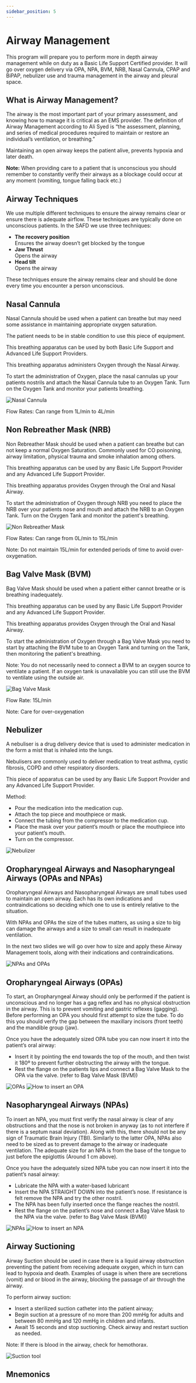 ```yaml
---
sidebar_position: 5
---
```


# Airway Management

This program will prepare you to perform more in depth airway management while on duty as a Basic Life Support Certified provider. It will go over oxygen delivery via OPA, NPA, BVM, NRB, Nasal Cannula, CPAP and BiPAP, nebulizer use and trauma management in the airway and pleural space.


## What is Airway Management?

The airway is the most important part of your primary assessment, and knowing how to manage it is critical as an EMS provider. The definition of Airway Management according to Ali Syed is “the assessment, planning, and series of medical procedures required to maintain or restore an individual’s ventilation, or breathing.”

Maintaining an open airway keeps the patient alive, prevents hypoxia and later death.

**Note:** When providing care to a patient that is unconscious you should remember to constantly verify their airways as a blockage could occur at any moment (vomiting, tongue falling back etc.)

## Airway Techniques

We use multiple different techniques to ensure the airway remains clear or ensure there is adequate airflow. These techniques are typically done on unconscious patients.
In the SAFD we use three techniques:
- **The recovery position**<br/>
Ensures the airway doesn’t get blocked by the tongue
- **Jaw Thrust**<br/>
Opens the airway
- **Head tilt**<br/>
Opens the airway

These techniques ensure the airway remains clear and should be done every time you encounter a person unconscious.

## Nasal Cannula

Nasal Cannula should be used when a patient can breathe but may need some assistance in maintaining appropriate oxygen saturation.

The patient needs to be in stable condition to use this piece of equipment.

This breathing apparatus can be used by both Basic Life Support and Advanced Life Support Providers.

This breathing apparatus administers Oxygen through the Nasal Airway.

To start the administration of Oxygen, place the nasal cannulas up your patients nostrils and attach the Nasal Cannula tube to an Oxygen Tank. Turn on the Oxygen Tank and monitor your patients breathing. 

![Nasal Cannula](./imgs/StarOfLife.png)

Flow Rates:
Can range from 1L/min to 4L/min


## Non Rebreather Mask (NRB)

Non Rebreather Mask should be used when a patient can breathe but can not keep a normal Oxygen Saturation. Commonly used for CO poisoning, airway limitation, physical trauma and smoke inhalation among others. 

This breathing apparatus can be used by any Basic Life Support Provider and any Advanced Life Support Provider.

This breathing apparatus provides Oxygen through the Oral and Nasal Airway. 

To start the administration of Oxygen through NRB you need to place the NRB over your patients nose and mouth and attach the NRB to an Oxygen Tank. Turn on the Oxygen Tank and monitor the patient's breathing.  

![Non Rebreather Mask](./imgs/StarOfLife.png)

Flow Rates:
Can range from 0L/min to 15L/min

Note: Do not maintain 15L/min for extended periods of time to avoid over-oxygenation.

## Bag Valve Mask (BVM)

Bag Valve Mask should be used when a patient either cannot breathe or is breathing inadequately.

This breathing apparatus can be used by any Basic Life Support Provider and any Advanced Life Support Provider.

This breathing apparatus provides Oxygen through the Oral and Nasal Airway.   

To start the administration of Oxygen through a Bag Valve Mask you need to start by attaching the BVM tube to an Oxygen Tank and turning on the Tank, then monitoring the patient's breathing.


Note: You do not necessarily need to connect a BVM to an oxygen source to ventilate a patient. If an oxygen tank is unavailable you can still use the BVM to ventilate using the outside air.

![Bag Valve Mask](./imgs/StarOfLife.png)

Flow Rate:
15L/min

Note: Care for over-oxygenation

## Nebulizer

A nebuliser is a drug delivery device that is used to administer medication in the form a mist that is inhaled into the lungs.

Nebulisers are commonly used to deliver medication to treat asthma, cystic fibrosis, COPD and other respiratory disorders.

This piece of apparatus can be used by any Basic Life Support Provider and any Advanced Life Support Provider.

Method:
- Pour the medication into the medication cup.
- Attach the top piece and mouthpiece or mask.
- Connect the tubing from the compressor to the medication cup.
- Place the mask over your patient’s mouth or place the mouthpiece into your patient’s mouth.  
- Turn on the compressor.

![Nebulizer](./imgs/StarOfLife.png)

## Oropharyngeal Airways and Nasopharyngeal Airways (OPAs and NPAs)

Oropharyngeal Airways and Nasopharyngeal Airways are small tubes used to maintain an open airway. Each has its own indications and contraindications so deciding which one to use is entirely relative to the situation. 

With NPAs and OPAs the size of the tubes matters, as using a size to big can damage the airways and a size to small can result in inadequate ventilation.

In the next two slides we will go over how to size and apply these Airway Management tools, along with their indications and contraindications.

![NPAs and OPAs](./imgs/StarOfLife.png)

## Oropharyngeal Airways (OPAs)

To start, an Oropharyngeal Airway should only be performed if the patient is unconscious and no longer has a gag reflex and has no physical obstruction in the airway. This is to prevent vomiting and gastric reflexes (gagging).<br/>
Before performing an OPA you should first attempt to size the tube. To do this you should verify the gap between the maxillary incisors (front teeth) and the mandible group (jaw). 

Once you have the adequately sized OPA tube you can now insert it into the patient’s oral airway:
- Insert it by pointing the end towards the top of the mouth, and then twist it 180º to prevent further obstructing the airway with the tongue.
- Rest the flange on the patients lips and connect a Bag Valve Mask to the OPA via the valve. (refer to Bag Valve Mask (BVM))

![OPAs](./imgs/StarOfLife.png)
![How to insert an OPA](./imgs/StarOfLife.png)

## Nasopharyngeal Airways (NPAs)

To insert an NPA, you must first verify the nasal airway is clear of any obstructions and that the nose is not broken in anyway (as to not interfere if there is a septum nasal deviation). Along with this, there should not be any sign of Traumatic Brain Injury (TBI).
Similarly to the latter OPA, NPAs also need to be sized as to prevent damage to the airway or inadequate ventilation. The adequate size for an NPA is from the base of the tongue to just before the epiglottis (Around 1 cm above).

Once you have the adequately sized NPA tube you can now insert it into the patient’s nasal airway:
- Lubricate the NPA with a water-based lubricant
- Insert the NPA STRAIGHT DOWN into the patient’s nose. If resistance is felt remove the NPA and try the other nostril.
- The NPA has been fully inserted once the flange reaches the nostril.
- Rest the flange on the patient’s nose and connect a Bag Valve Mask to the NPA via the valve. (refer to Bag Valve Mask (BVM))


![NPAs](./imgs/StarOfLife.png)
![How to insert an NPA](./imgs/StarOfLife.png)


## Airway Suctioning

Airway Suction should be used in case there is a liquid airway obstruction preventing the patient from receiving adequate oxygen, which in turn can lead to hypoxia and death. Examples of usage is when there are secretions (vomit) and or blood in the airway, blocking the passage of air through the airway.

To perform airway suction:
- Insert a sterilized suction catheter into the patient airway;
- Begin suction at a pressure of no more than 200 mmHg for adults and between 80 mmHg and 120 mmHg in children and infants.
- Await 15 seconds and stop suctioning. Check airway and restart suction as needed.

Note: If there is blood in the airway, check for hemothorax.

![Suction tool](./imgs/StarOfLife.png)



## Mnemonics
